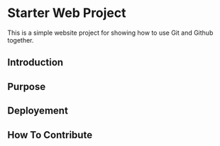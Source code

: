 # Starter Web Project

This is a simple website project for showing how to use Git and Github together.

## Introduction

## Purpose

## Deployement

## How To Contribute
